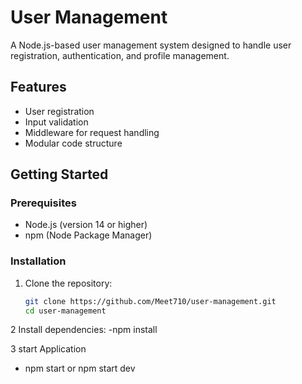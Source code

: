 # User Management

A Node.js-based user management system designed to handle user registration, authentication, and profile management.

## Features

- User registration
- Input validation
- Middleware for request handling
- Modular code structure


## Getting Started

### Prerequisites

- Node.js (version 14 or higher)
- npm (Node Package Manager)

### Installation

1. Clone the repository:

   ```bash
   git clone https://github.com/Meet710/user-management.git
   cd user-management
2 Install dependencies:
  -npm install

3 start Application
  - npm start  or npm start dev 




